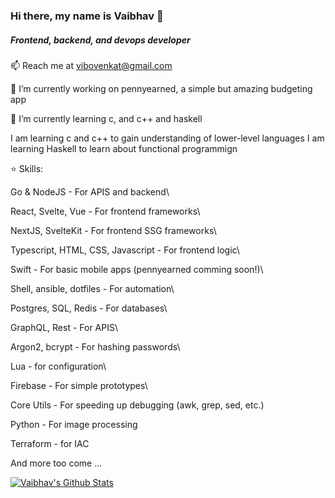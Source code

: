 ### Hi there, my name is Vaibhav 👋
##### Frontend, backend, and devops developer

📫 Reach me at <vibovenkat@gmail.com>

🔭 I’m currently working on pennyearned, a simple but amazing budgeting app

🌱 I’m currently learning c, and c++ and haskell

I am learning c and c++ to gain understanding of lower-level languages
I am learning Haskell to learn about functional programmign

⭐️ Skills:

Go & NodeJS - For APIS and backend\


React, Svelte, Vue - For frontend frameworks\


NextJS, SvelteKit - For frontend SSG frameworks\


Typescript, HTML, CSS, Javascript - For frontend logic\


Swift - For basic mobile apps (pennyearned comming soon!)\


Shell, ansible, dotfiles - For automation\


Postgres, SQL, Redis - For databases\


GraphQL, Rest - For APIS\


Argon2, bcrypt - For hashing passwords\


Lua - for configuration\


Firebase - For simple prototypes\


Core Utils - For speeding up debugging (awk, grep, sed, etc.)


Python - For image processing


Terraform - for IAC


And more too come ...

[![Vaibhav's Github Stats](https://github-readme-stats.vercel.app/api?username=vibovenkat123&count_private=true&show_icons=true&theme=transparent)](https://github.com/anuraghazra/github-readme-stats)
